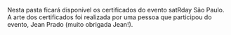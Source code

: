 Nesta pasta ficará disponível os certificados do evento satRday São Paulo.
A arte dos certificados foi realizada por uma pessoa que participou do evento, Jean Prado (muito obrigada Jean!).
